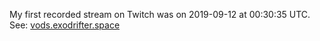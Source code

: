 My first recorded stream on Twitch was on 2019-09-12 at 00:30:35 UTC. See: [vods.exodrifter.space](https://vods.exodrifter.space/2019/09/12/0030)
